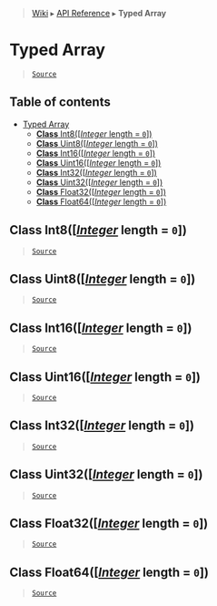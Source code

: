> [Wiki](Home) ▸ [API Reference](API-Reference) ▸ **Typed Array**

# Typed Array

> [`Source`](/Neft-io/neft/tree/master/src/typed-array/index.litcoffee#typed-array)

## Table of contents
* [Typed Array](#typed-array)
  * [**Class** Int8([*Integer* length = `0`])](#class-int8integer-length--0)
  * [**Class** Uint8([*Integer* length = `0`])](#class-uint8integer-length--0)
  * [**Class** Int16([*Integer* length = `0`])](#class-int16integer-length--0)
  * [**Class** Uint16([*Integer* length = `0`])](#class-uint16integer-length--0)
  * [**Class** Int32([*Integer* length = `0`])](#class-int32integer-length--0)
  * [**Class** Uint32([*Integer* length = `0`])](#class-uint32integer-length--0)
  * [**Class** Float32([*Integer* length = `0`])](#class-float32integer-length--0)
  * [**Class** Float64([*Integer* length = `0`])](#class-float64integer-length--0)

## **Class** Int8([[*Integer*](/Neft-io/neft/wiki/Utils-API.md#boolean-isintegerany-value) length = `0`])

> [`Source`](/Neft-io/neft/tree/master/src/typed-array/index.litcoffee#class-int8integer-length--0)

## **Class** Uint8([[*Integer*](/Neft-io/neft/wiki/Utils-API.md#boolean-isintegerany-value) length = `0`])

> [`Source`](/Neft-io/neft/tree/master/src/typed-array/index.litcoffee#class-uint8integer-length--0)

## **Class** Int16([[*Integer*](/Neft-io/neft/wiki/Utils-API.md#boolean-isintegerany-value) length = `0`])

> [`Source`](/Neft-io/neft/tree/master/src/typed-array/index.litcoffee#class-int16integer-length--0)

## **Class** Uint16([[*Integer*](/Neft-io/neft/wiki/Utils-API.md#boolean-isintegerany-value) length = `0`])

> [`Source`](/Neft-io/neft/tree/master/src/typed-array/index.litcoffee#class-uint16integer-length--0)

## **Class** Int32([[*Integer*](/Neft-io/neft/wiki/Utils-API.md#boolean-isintegerany-value) length = `0`])

> [`Source`](/Neft-io/neft/tree/master/src/typed-array/index.litcoffee#class-int32integer-length--0)

## **Class** Uint32([[*Integer*](/Neft-io/neft/wiki/Utils-API.md#boolean-isintegerany-value) length = `0`])

> [`Source`](/Neft-io/neft/tree/master/src/typed-array/index.litcoffee#class-uint32integer-length--0)

## **Class** Float32([[*Integer*](/Neft-io/neft/wiki/Utils-API.md#boolean-isintegerany-value) length = `0`])

> [`Source`](/Neft-io/neft/tree/master/src/typed-array/index.litcoffee#class-float32integer-length--0)

## **Class** Float64([[*Integer*](/Neft-io/neft/wiki/Utils-API.md#boolean-isintegerany-value) length = `0`])

> [`Source`](/Neft-io/neft/tree/master/src/typed-array/index.litcoffee#class-float64integer-length--0)


